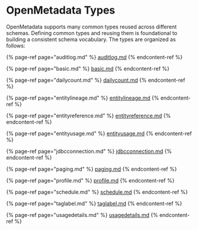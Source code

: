 # OpenMetadata Types

OpenMetadata supports many common types reused across different schemas. Defining common types and reusing them is foundational to building a consistent schema vocabulary. The types are organized as follows:

{% page-ref page="auditlog.md" %}
[auditlog.md](auditlog.md)
{% endcontent-ref %}

{% page-ref page="basic.md" %}
[basic.md](basic.md)
{% endcontent-ref %}

{% page-ref page="dailycount.md" %}
[dailycount.md](dailycount.md)
{% endcontent-ref %}

{% page-ref page="entitylineage.md" %}
[entitylineage.md](entitylineage.md)
{% endcontent-ref %}

{% page-ref page="entityreference.md" %}
[entityreference.md](entityreference.md)
{% endcontent-ref %}

{% page-ref page="entityusage.md" %}
[entityusage.md](entityusage.md)
{% endcontent-ref %}

{% page-ref page="jdbcconnection.md" %}
[jdbcconnection.md](jdbcconnection.md)
{% endcontent-ref %}

{% page-ref page="paging.md" %}
[paging.md](paging.md)
{% endcontent-ref %}

{% page-ref page="profile.md" %}
[profile.md](profile.md)
{% endcontent-ref %}

{% page-ref page="schedule.md" %}
[schedule.md](schedule.md)
{% endcontent-ref %}

{% page-ref page="taglabel.md" %}
[taglabel.md](taglabel.md)
{% endcontent-ref %}

{% page-ref page="usagedetails.md" %}
[usagedetails.md](usagedetails.md)
{% endcontent-ref %}
